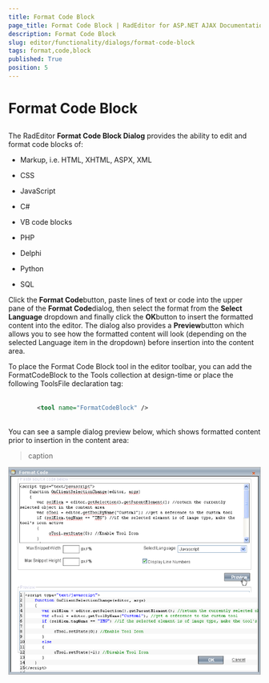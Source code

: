 ```yaml
---
title: Format Code Block
page_title: Format Code Block | RadEditor for ASP.NET AJAX Documentation
description: Format Code Block
slug: editor/functionality/dialogs/format-code-block
tags: format,code,block
published: True
position: 5
---
```


# Format Code Block



## 

The RadEditor **Format Code Block Dialog** provides the ability to edit and format code blocks of:

* Markup, i.e. HTML, XHTML, ASPX, XML

* CSS

* JavaScript

* C#

* VB code blocks

* PHP

* Delphi

* Python

* SQL

Click the **Format Code**button, paste lines of text or code into the upper pane of the **Format Code**dialog, then select the format from the **Select Language** dropdown and finally click the **OK**button to insert the formatted content into the editor. The dialog also provides a **Preview**button which allows you to see how the formatted content will look (depending on the selected Language item in the dropdown) before insertion into the content area.

To place the Format Code Block tool in the editor toolbar, you can add the FormatCodeBlock to the Tools collection at design-time or place the following ToolsFile declaration tag:

````XML
	
	    <tool name="FormatCodeBlock" />
	          
````



You can see a sample dialog preview below, which shows formatted content prior to insertion in the content area:
>caption 

![](images/editor-dialogs002.png)
